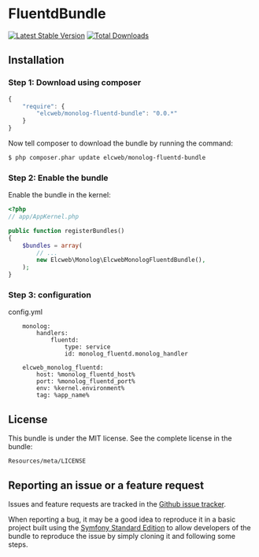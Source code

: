 FluentdBundle
===================

[![Latest Stable Version](https://poser.pugx.org/elcweb/monolog-fluentd-bundle/v/stable.png)](https://packagist.org/packages/elcweb/monolog-fluentd-bundle)
[![Total Downloads](https://poser.pugx.org/elcweb/monolog-fluentd-bundle/downloads.png)](https://packagist.org/packages/elcweb/monolog-fluentd-bundle)

Installation
------------

### Step 1: Download using composer

```js
{
    "require": {
        "elcweb/monolog-fluentd-bundle": "0.0.*"
    }
}
```

Now tell composer to download the bundle by running the command:

``` bash
$ php composer.phar update elcweb/monolog-fluentd-bundle
```

### Step 2: Enable the bundle

Enable the bundle in the kernel:

``` php
<?php
// app/AppKernel.php

public function registerBundles()
{
    $bundles = array(
        // ...
        new Elcweb\Monolog\ElcwebMonologFluentdBundle(),
    );
}
```

### Step 3: configuration
config.yml
```
    monolog:
        handlers:
            fluentd:
                type: service
                id: monolog_fluentd.monolog_handler

    elcweb_monolog_fluentd:
        host: %monolog_fluentd_host%
        port: %monolog_fluentd_port%
        env: %kernel.environment%
        tag: %app_name%
```
License
-------

This bundle is under the MIT license. See the complete license in the bundle:

    Resources/meta/LICENSE

Reporting an issue or a feature request
---------------------------------------

Issues and feature requests are tracked in the [Github issue tracker](https://github.com/elcweb/monolog-fluentd-bundle/issues).

When reporting a bug, it may be a good idea to reproduce it in a basic project
built using the [Symfony Standard Edition](https://github.com/symfony/symfony-standard)
to allow developers of the bundle to reproduce the issue by simply cloning it
and following some steps.
